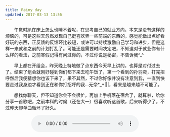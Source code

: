 ```yaml
---
title: Rainy day
updated: 2017-03-13 13:56
---
```


&#160; &#160; &#160; &#160;午觉时趴在床上怎么也睡不着呢，在思考自己的就业方向，本来是没有这样的烦恼的，可是这些天忽然发现自己挺喜欢弄一些前端的东西的，感觉能做出点好看好玩的东西，正反馈的反馈环比较短，或许可以持续激励自己学习和进步，但是这样一来就和之前的计划打乱了。可能还是需要时间决定吧，不知道对于就业你有什么样的看法，之前寒假记得有问过你的，不过你说是秘密，不告诉我^_^

&#160; &#160; &#160; &#160;早上都在开组会，昨天晚上特地做了点东西今天早上讲的，也算是对付过去了。结束了组会就刚好碰到你们都下来去吃午饭了，第一个看到的孙羽奕，打完招呼然后我便猜想你也该下来了，果不其然，不过你好像并没有注意到我，一直到快要走过我身边才看到正在和你打招呼的我...无奈\*\_\*\|\|\|，看来是越来越不可能了。

&#160; &#160; &#160; &#160;想找你聊天，但不知道你会不会很忙，再加上手机落在宿舍了，就算啦，给你分享一首歌吧，之前本科的时候（还在大一）很喜欢听这首歌，后来听得少了，不过昨天却单曲循环了好久。
<div align="center">
	<audio src="http://mp3.haoduoge.com/s/2017-03-13/1489402149.mp3"
 controls loop preload style="width: 340px;">夏天的味道</audio>
 </div>



